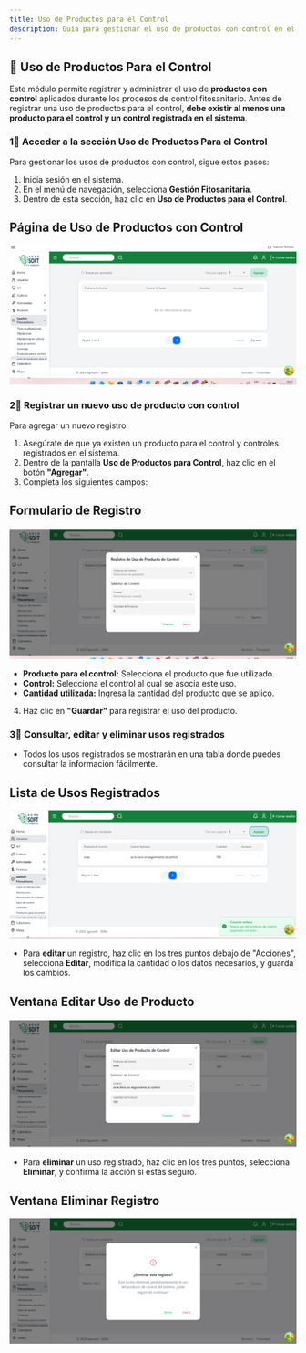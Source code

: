 ```yaml
---
title: Uso de Productos para el Control  
description: Guía para gestionar el uso de productos con control en el sistema AgroSoft.  
---
```


## 🧪 Uso de Productos Para el Control

Este módulo permite registrar y administrar el uso de **productos con control** aplicados durante los procesos de control fitosanitario. Antes de registrar una uso de productos para el control, **debe existir al menos una producto para el control y un control registrada en el sistema**.

### 1⃣ **Acceder a la sección Uso de Productos Para el Control**
Para gestionar los usos de productos con control, sigue estos pasos:
1. Inicia sesión en el sistema.
2. En el menú de navegación, selecciona **Gestión Fitosanitaria**.
3. Dentro de esta sección, haz clic en **Uso de Productos para el Control**.

## Página de Uso de Productos con Control
![Captura de pantalla uso productos con control](../../../../public/uso%20productos%20pantalla.png)


### 2⃣ **Registrar un nuevo uso de producto con control**

Para agregar un nuevo registro:
1. Asegúrate de que ya existen un producto para el control y controles registrados en el sistema.
2. Dentro de la pantalla **Uso de Productos para Control**, haz clic en el botón **"Agregar"**.
3. Completa los siguientes campos:

## Formulario de Registro
![Captura de pantalla agregar uso producto con control](../../../../public/uso%20productos%20agregar.png)

- **Producto para el control:** Selecciona el producto que fue utilizado.
- **Control:** Selecciona el control al cual se asocia este uso.
- **Cantidad utilizada:** Ingresa la cantidad del producto que se aplicó.

4. Haz clic en **"Guardar"** para registrar el uso del producto.



### 3⃣ **Consultar, editar y eliminar usos registrados**

- Todos los usos registrados se mostrarán en una tabla donde puedes consultar la información fácilmente.

## Lista de Usos Registrados
![Captura de pantalla lista uso producto control](../../../../public/uso%20producto%20listar.png)

- Para **editar** un registro, haz clic en los tres puntos debajo de "Acciones", selecciona **Editar**, modifica la cantidad o los datos necesarios, y guarda los cambios.

## Ventana Editar Uso de Producto
![Captura de pantalla editar uso producto control](../../../../public/uso%20productos%20editar.png)

- Para **eliminar** un uso registrado, haz clic en los tres puntos, selecciona **Eliminar**, y confirma la acción si estás seguro.

## Ventana Eliminar Registro
![Captura de pantalla eliminar uso producto control](../../../../public/uso%20productos%20eliminar.png)
